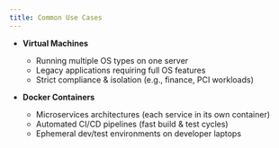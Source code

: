 ```yaml
---
title: Common Use Cases
---
```

- **Virtual Machines**

  - Running multiple OS types on one server
  - Legacy applications requiring full OS features
  - Strict compliance & isolation (e.g., finance, PCI workloads)

- **Docker Containers**

  - Microservices architectures (each service in its own container)
  - Automated CI/CD pipelines (fast build & test cycles)
  - Ephemeral dev/test environments on developer laptops
  